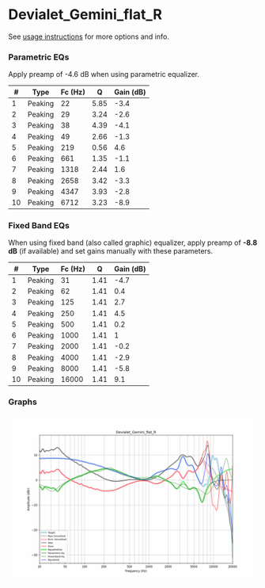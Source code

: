 # Devialet_Gemini_flat_R
See [usage instructions](https://github.com/jaakkopasanen/AutoEq#usage) for more options and info.

### Parametric EQs
Apply preamp of -4.6 dB when using parametric equalizer.

|   # | Type    |   Fc (Hz) |    Q |   Gain (dB) |
|-----|---------|-----------|------|-------------|
|   1 | Peaking |        22 | 5.85 |        -3.4 |
|   2 | Peaking |        29 | 3.24 |        -2.6 |
|   3 | Peaking |        38 | 4.39 |        -4.1 |
|   4 | Peaking |        49 | 2.66 |        -1.3 |
|   5 | Peaking |       219 | 0.56 |         4.6 |
|   6 | Peaking |       661 | 1.35 |        -1.1 |
|   7 | Peaking |      1318 | 2.44 |         1.6 |
|   8 | Peaking |      2658 | 3.42 |        -3.3 |
|   9 | Peaking |      4347 | 3.93 |        -2.8 |
|  10 | Peaking |      6712 | 3.23 |        -8.9 |

### Fixed Band EQs
When using fixed band (also called graphic) equalizer, apply preamp of **-8.8 dB** (if available) and set gains manually with these parameters.

|   # | Type    |   Fc (Hz) |    Q |   Gain (dB) |
|-----|---------|-----------|------|-------------|
|   1 | Peaking |        31 | 1.41 |        -4.7 |
|   2 | Peaking |        62 | 1.41 |         0.4 |
|   3 | Peaking |       125 | 1.41 |         2.7 |
|   4 | Peaking |       250 | 1.41 |         4.5 |
|   5 | Peaking |       500 | 1.41 |         0.2 |
|   6 | Peaking |      1000 | 1.41 |         1   |
|   7 | Peaking |      2000 | 1.41 |        -0.2 |
|   8 | Peaking |      4000 | 1.41 |        -2.9 |
|   9 | Peaking |      8000 | 1.41 |        -5.8 |
|  10 | Peaking |     16000 | 1.41 |         9.1 |

### Graphs
![](./Devialet_Gemini_flat_R.png)
